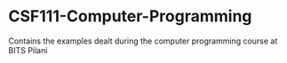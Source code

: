 # CSF111-Computer-Programming
Contains the examples dealt during the computer programming course at BITS Pilani

